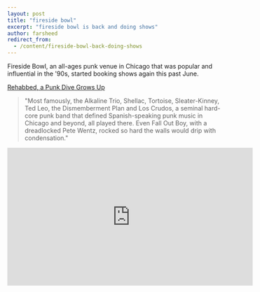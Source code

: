 ```yaml
---
layout: post
title: "fireside bowl"
excerpt: "fireside bowl is back and doing shows"
author: farsheed
redirect_from:
  - /content/fireside-bowl-back-doing-shows
---
```


Fireside Bowl, an all-ages punk venue in Chicago that was popular and influential in the '90s, started booking shows again this past June.


[Rehabbed, a Punk Dive Grows Up](http://www.nytimes.com/2010/07/30/us/30cncfireside.html)

> "Most famously, the Alkaline Trio, Shellac, Tortoise, Sleater-Kinney, Ted Leo, the Dismemberment Plan and Los Crudos, a seminal hard-core punk band that defined Spanish-speaking punk music in Chicago and beyond, all played there. Even Fall Out Boy, with a dreadlocked Pete Wentz, rocked so hard the walls would drip with condensation."

<iframe width="560" height="315" src="https://www.youtube.com/embed/ONxngB7LwuE" frameborder="0" allow="autoplay; encrypted-media" allowfullscreen></iframe>